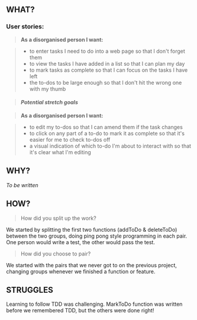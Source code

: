 ## WHAT?

### User stories:

> **As a disorganised person I want:**

> * to enter tasks I need to do into a web page so that I don't forget them
> * to view the tasks I have added in a list so that I can plan my day
> * to mark tasks as complete so that I can focus on the tasks I have left
> * the to-dos to be large enough so that I don't hit the wrong one with my thumb

> #### _Potential stretch goals_

> **As a disorganised person I want:**

> * to edit my to-dos so that I can amend them if the task changes
> * to click on any part of a to-do to mark it as complete so that it's easier for me to check to-dos off
> * a visual indication of which to-do I'm about to interact with so that it's clear what I'm editing

## WHY?
_To be written_

## HOW?
> How did you split up the work?

We started by splitting the first two functions (addToDo & deleteToDo) between the two groups, doing ping pong style programming in each pair. One person would write a test, the other would pass the test.

> How did you choose to pair?

We started with the pairs that we never got to on the previous project, changing groups whenever we finished a function or feature.

## STRUGGLES

Learning to follow TDD was challenging. MarkToDo function was written before we remembered TDD, but the others were done right!

